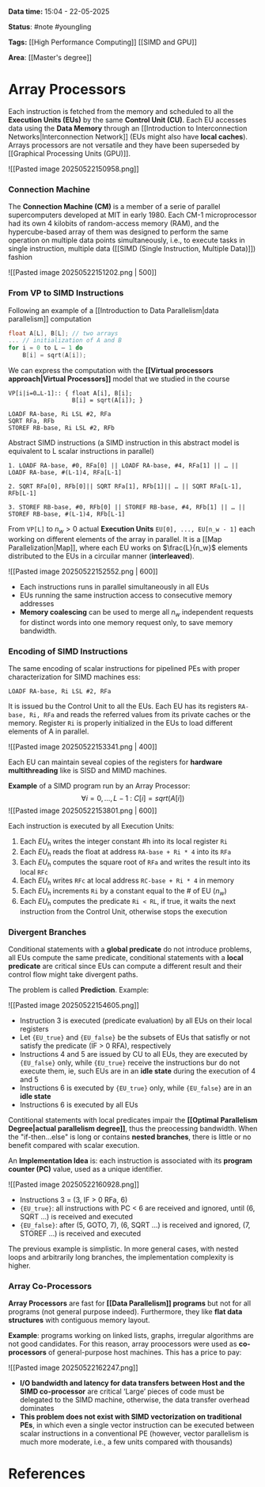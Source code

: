 **Data time:** 15:04 - 22-05-2025

**Status**: #note #youngling 

**Tags:** [[High Performance Computing]] [[SIMD and GPU]]

**Area**: [[Master's degree]]
# Array Processors

Each instruction is fetched from the memory and scheduled to all the **Execution Units (EUs)** by the same **Control Unit (CU)**. Each EU accesses data using the **Data Memory** through an [[Introduction to Interconnection Networks|Interconnection Network]] (EUs might also have **local caches**). Arrays processors are not versatile and they have been superseded by [[Graphical Processing Units (GPU)]].

![[Pasted image 20250522150958.png]]

### Connection Machine
The **Connection Machine (CM)** is a member of a serie of parallel supercomputers developed at MIT in early 1980. Each CM-1 microprocessor had its own 4 kilobits of random-access memory (RAM), and the hypercube-based array of them was designed to perform the same operation on multiple data points simultaneously, i.e., to execute tasks in single instruction, multiple data ([[SIMD (Single Instruction, Multiple Data)]]) fashion

![[Pasted image 20250522151202.png | 500]]

### From VP to SIMD Instructions
Following an example of a [[Introduction to Data Parallelism|data parallelism]] computation
```c
float A[L], B[L]; // two arrays
... // initialization of A and B
for i = 0 to L – 1 do
	B[i] = sqrt(A[i]);
```

We can express the computation with the **[[Virtual processors approach|Virtual Processors]]** model that we studied in the course

```
VP[i|i=0…L-1]:: { float A[i], B[i];
				  B[i] = sqrt(A[i]); }

LOADF RA-base, Ri LSL #2, RFa
SQRT RFa, RFb
STOREF RB-base, Ri LSL #2, RFb
```

Abstract SIMD instructions (a SIMD instruction in this abstract model is equivalent to L scalar instructions in parallel)

```
1. LOADF RA-base, #0, RFa[0] || LOADF RA-base, #4, RFa[1] || … || LOADF RA-base, #(L-1)4, RFa[L-1]

2. SQRT RFa[0], RFb[0]|| SQRT RFa[1], RFb[1]|| … || SQRT RFa[L-1], RFb[L-1]

3. STOREF RB-base, #0, RFb[0] || STOREF RB-base, #4, RFb[1] || … || STOREF RB-base, #(L-1)4, RFb[L-1]
```

From `VP[L]` to $n_w > 0$ actual **Execution Units** `EU[0], ..., EU[n_w - 1]` each working on different elements of the array in parallel. It is a [[Map Parallelization|Map]], where each EU works on $\frac{L}{n_w}$ elements distributed to the EUs in a circuilar manner (**interleaved**).

![[Pasted image 20250522152552.png | 600]]

- Each instructions runs in parallel simultaneously in all EUs
- EUs running the same instruction access to consecutive memory addresses
- **Memory coalescing** can be used to merge all $n_w$ independent requests for distinct words into one memory request only, to save memory bandwidth. 

### Encoding of SIMD Instructions
The same encoding of scalar instructions for pipelined PEs with proper characterization for SIMD machines ess:
```
LOADF RA-base, Ri LSL #2, RFa
```
It is issued bu the Control Unit to all the EUs. Each EU has its registers `RA-base, Ri, RFa` and reads the referred values from its private caches or the memory. Register `Ri` is properly initialized in the EUs to load different elements of A in parallel.

![[Pasted image 20250522153341.png | 400]]

Each EU can maintain seveal copies of the registers for **hardware multithreading** like is SISD and MIMD machines.

**Example** of a SIMD program run by an Array Processor:
$$
\forall i = 0, \dots, L - 1 \::\: C[i] = sqrt(A[i])
$$
![[Pasted image 20250522153801.png | 600]]

Each instruction is executed by all Execution Units:
1. Each $EU_h$ writes the integer constant \#h into its local register `Ri`
2. Each $EU_h$ reads the float at address `RA-base + Ri * 4` into its `RFa`
3. Each $EU_h$ computes the square root of `RFa` and writes the result into its local `RFc`
4. Each $EU_h$ writes `RFc` at local address `RC-base + Ri * 4` in memory
5. Each $EU_h$ increments `Ri` by a constant equal to the \# of EU ($n_w$)
6. Each $EU_h$ computes the predicate `Ri < RL`, if true, it waits the next instruction from the Control Unit, otherwise stops the execution

### Divergent Branches
Conditional statements with a **global predicate** do not introduce problems, all EUs compute the same predicate, conditional statements with a **local predicate** are critical since EUs can compute a different result and their control flow might take divergent paths.

The problem is called **Prediction**. Example:

![[Pasted image 20250522154605.png]]

- Instruction 3 is executed (predicate evaluation) by all EUs on their local registers
- Let `{EU_true}` and  `{EU_false}` be the subsets of EUs that satisfly or not satisfy the predicate (IF > 0 RFA), respectively
- Instructions 4 and 5 are issued by CU to all EUs, they are executed by `{EU_false}` only, while `{EU_true}` receive the instructions bur do not execute them, ie, such EUs are in an **idle state** during the execution of 4 and 5
- Instructions 6 is executed by `{EU_true}` only, while `{EU_false}` are in an **idle state**
- Instructions 6 is executed by all EUs

Contitional statements with local predicates impair the **[[Optimal Parallelism Degree|actual parallelism degree]]**, thus the preocessing bandwidth. When the "if-then...else" is long or contains **nested branches**, there is little or no benefit compared with scalar execution.
 
 An **Implementation Idea** is: each instruction is associated with its **program counter (PC)** value, used as a unique identifier.

![[Pasted image 20250522160928.png]]

- Instructions 3 = (3, IF > 0 RFa, 6)
- `{EU_true}`: all instructions with PC < 6 are received and ignored, until (6, SQRT ...) is received and executed
- `{EU_false}`: after (5, GOTO, 7), (6, SQRT ...) is received and ignored, (7, STOREF ...) is received and executed

The previous example is simplistic. In more general cases, with nested loops and arbitrarily long branches, the implementation complexity is higher.

### Array Co-Processors
**Array Processors** are fast for **[[Data Parallelism]] programs** but not for all programs (not general purpose indeed). Furthermore, they like **flat data structures** with contiguous memory layout.

**Example**: programs working on linked lists, graphs, irregular algorithms are not good candidates. For this reason, array proocessors were used as **co-processors** of general-purpose host machines. This has a price to pay:

![[Pasted image 20250522162247.png]]

- **I/O bandwidth and latency for data transfers between Host and the SIMD co-processor** are critical ‘Large’ pieces of code must be delegated to the SIMD machine, otherwise, the data transfer overhead dominates
- **This problem does not exist with SIMD vectorization on traditional PEs**, in which even a single vector instruction can be executed between scalar instructions in a conventional PE (however, vector parallelism is much more moderate, i.e., a few units compared with thousands)
# References